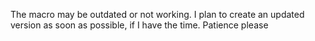 The macro may be outdated or not working. I plan to create an updated version as soon as possible, if I have the time. 
Patience please